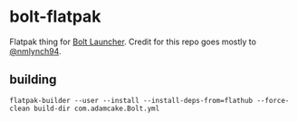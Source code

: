 # bolt-flatpak
Flatpak thing for [Bolt Launcher](https://github.com/Adamcake/Bolt/). Credit for this repo goes mostly to [@nmlynch94](https://github.com/nmlynch94).

## building
`flatpak-builder --user --install --install-deps-from=flathub --force-clean build-dir com.adamcake.Bolt.yml`
